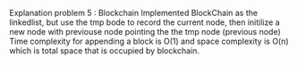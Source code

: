 Explanation problem 5 : Blockchain
Implemented BlockChain as the linkedlist, but use the tmp bode to record the current node, then initilize a new node with previouse node pointing the the tmp node (previous node)
Time complexity for appending a block is O(1) and space complexity is O(n) which is total space that is occupied by blockchain.